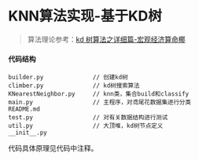 KNN算法实现-基于KD树
=======================
> 算法理论参考：[kd 树算法之详细篇-宏观经济算命椰](https://zhuanlan.zhihu.com/p/23966698)
#### 代码结构
```
builder.py              // 创建kd树
climber.py              // kd树搜索算法
KNearestNeighbor.py     // knn类，集合build和classify
main.py                 // 主程序，对鸢尾花数据集进行分类
README.md
test.py                 // 对有关数据结构进行测试
util.py                 // 大顶堆，kd树节点定义
__init__.py
```
代码具体原理见代码中注释。